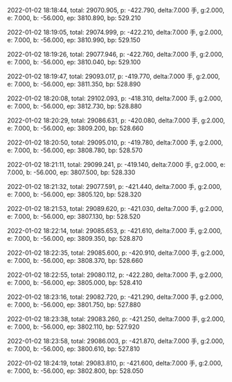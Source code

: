 2022-01-02 18:18:44, total: 29070.905, p: -422.790, delta:7.000 手, g:2.000, e: 7.000, b: -56.000, ep: 3810.890, bp: 529.210

2022-01-02 18:19:05, total: 29074.999, p: -422.210, delta:7.000 手, g:2.000, e: 7.000, b: -56.000, ep: 3810.990, bp: 529.150

2022-01-02 18:19:26, total: 29077.946, p: -422.760, delta:7.000 手, g:2.000, e: 7.000, b: -56.000, ep: 3810.040, bp: 529.100

2022-01-02 18:19:47, total: 29093.017, p: -419.770, delta:7.000 手, g:2.000, e: 7.000, b: -56.000, ep: 3811.350, bp: 528.890

2022-01-02 18:20:08, total: 29102.093, p: -418.310, delta:7.000 手, g:2.000, e: 7.000, b: -56.000, ep: 3812.730, bp: 528.880

2022-01-02 18:20:29, total: 29086.631, p: -420.080, delta:7.000 手, g:2.000, e: 7.000, b: -56.000, ep: 3809.200, bp: 528.660

2022-01-02 18:20:50, total: 29095.010, p: -419.780, delta:7.000 手, g:2.000, e: 7.000, b: -56.000, ep: 3808.780, bp: 528.570

2022-01-02 18:21:11, total: 29099.241, p: -419.140, delta:7.000 手, g:2.000, e: 7.000, b: -56.000, ep: 3807.500, bp: 528.330

2022-01-02 18:21:32, total: 29077.591, p: -421.440, delta:7.000 手, g:2.000, e: 7.000, b: -56.000, ep: 3805.120, bp: 528.320

2022-01-02 18:21:53, total: 29089.620, p: -421.030, delta:7.000 手, g:2.000, e: 7.000, b: -56.000, ep: 3807.130, bp: 528.520

2022-01-02 18:22:14, total: 29085.653, p: -421.610, delta:7.000 手, g:2.000, e: 7.000, b: -56.000, ep: 3809.350, bp: 528.870

2022-01-02 18:22:35, total: 29085.600, p: -420.910, delta:7.000 手, g:2.000, e: 7.000, b: -56.000, ep: 3808.370, bp: 528.660

2022-01-02 18:22:55, total: 29080.112, p: -422.280, delta:7.000 手, g:2.000, e: 7.000, b: -56.000, ep: 3805.000, bp: 528.410

2022-01-02 18:23:16, total: 29082.720, p: -421.290, delta:7.000 手, g:2.000, e: 7.000, b: -56.000, ep: 3801.750, bp: 527.880

2022-01-02 18:23:38, total: 29083.260, p: -421.250, delta:7.000 手, g:2.000, e: 7.000, b: -56.000, ep: 3802.110, bp: 527.920

2022-01-02 18:23:58, total: 29086.003, p: -421.870, delta:7.000 手, g:2.000, e: 7.000, b: -56.000, ep: 3800.610, bp: 527.810

2022-01-02 18:24:19, total: 29083.810, p: -421.600, delta:7.000 手, g:2.000, e: 7.000, b: -56.000, ep: 3802.800, bp: 528.050